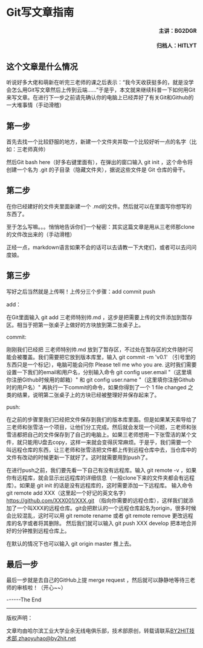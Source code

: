 # Git写文章指南
#### <p align="right"> 主讲：BG2DGR</p>
#### <p align="right"> 归档人：HITLYT</p>
## 这个文章是什么情况
听说好多大佬和萌新在听完三老师的课之后表示：“我今天收获挺多的，就是没学会怎么用Git写文章然后上传到云端……”于是乎，本文就来继续科普一下如何用Git来写文章。在进行下一步之前请先确认你的电脑上已经弄好了有关Git和Github的一大堆事情（手动滑稽）

## 第一步
首先去找一个比较舒服的地方，新建一个文件夹并取一个比较好听一点的名字（比如：三老师真帅）

然后Git bash here（好多右键里面有），在弹出的窗口输入 git init ，这个命令将创建一个名为 .git 的子目录（隐藏文件夹），据说这些文件是 Git 仓库的骨干。

## 第二步
在你已经建好的文件夹里面新建一个 .md的文件。然后就可以在里面写你想写的东西了。

至于怎么写嘛。。。悄悄地告诉你们一个秘密：其实这篇文章是用从三老师那clone的文件改出来的（手动滑稽）

正经一点，markdown语言如果不会的话可以去请教一下大佬们，或者可以去问问度娘。

## 第三步
写好之后当然就是上传啊！上传分三个步骤：add commit push

add：

在Git里面输入 git add 三老师特别帅.md ，这步是把需要上传的文件添加到暂存区。相当于把第一张桌子上做好的方块放到第二张桌子上。

commit:

刚刚我们已经把 三老师特别帅.md 放到了暂存区，不过处在暂存区的文件随时可能会被覆盖。我们需要把它放到版本库里，输入 git commit -m 'v0.1' （引号里的东西只是一个标记），电脑可能会问你 Please tell me who you are. 
这时我们需要设置一下我们的email和用户名，分别输入命令 git config user.email "（这里填你注册Github时候用的邮箱）" 和 git config user.name "（这里填你注册Github时的用户名）"
再执行一下commit的命令，如果你得到了一个 1 file changed 之类的结果，说明第二张桌子上的方块已经被整理好并保存起来了。

push:

在之前的步骤里我们已经把文件保存到我们的版本库里面。但是如果某天索导给了三老师和张雪洁一个项目，让他们分工完成。然后就会发现一个问题，三老师和张雪洁都把自己的文件保存到了自己的电脑上。如果三老师想用一下张雪洁的某个文件，就只能用U盘去copy，这样一来就会变得灰常麻烦。于是乎，我们需要一个叫远程仓库的东西，让三老师和张雪洁把文件都上传到远程仓库中去，当仓库中的文件有改动的时候更新一下就好了。这时就需要用到push了。

在进行push之前，我们要先看一下自己有没有远程库。输入 git remote -v ，如果你有远程库，就会显示出远程库的详细信息（一般clone下来的文件夹都会有远程库）。如果是 git init 的话是没有远程库的，这时需要添加一下远程库。
输入命令 git remote add   XXX（这里起一个好记的英文名字） https://github.com/XXX001/XXX.git （指向你需要的远程仓库），这样我们就添加了一个叫XXX的远程仓库。git会把默认的一个远程仓库起名为origin，很多时候会比较混乱，这时可以用 git remote rename 或者 git remote remove 更改远程库的名字或者将其删除。
然后我们就可以输入 git push XXX develop 把本地合并好的分钟推到远程仓库上。

在默认的情况下也可以输入 git origin master 推上去。

## 最后一步
最后一步就是去自己的GitHub上提 merge request ，然后就可以静静地等待三老师的审核啦！（开心~~）


------The End


----
版权声明：

文章均由哈尔滨工业大学业余无线电俱乐部，技术部原创，转载请联系[BY2HIT技术部 zhaoyuhao@by2hit.net](zhaoyuhao@by2hit.net)